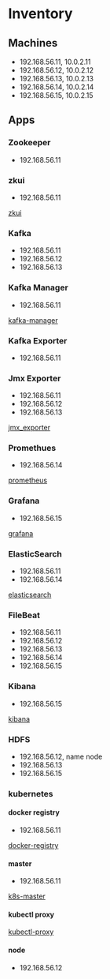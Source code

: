 # Inventory

## Machines

* 192.168.56.11, 10.0.2.11
* 192.168.56.12, 10.0.2.12
* 192.168.56.13, 10.0.2.13
* 192.168.56.14, 10.0.2.14
* 192.168.56.15, 10.0.2.15

## Apps

### Zookeeper

* 192.168.56.11

### zkui

* 192.168.56.11

[zkui](http://192.168.56.11:9090)

### Kafka

* 192.168.56.11
* 192.168.56.12
* 192.168.56.13

### Kafka Manager

* 192.168.56.11

[kafka-manager](http://192.168.56.11:9000/)

### Kafka Exporter

* 192.168.56.11

### Jmx Exporter

* 192.168.56.11
* 192.168.56.12
* 192.168.56.13

[jmx_exporter](http://192.168.56.11:9000/)

### Promethues

* 192.168.56.14

[prometheus](http://192.168.56.14:9090/graph)

### Grafana

* 192.168.56.15

[grafana](http://192.168.56.15:3000)

### ElasticSearch

* 192.168.56.11
* 192.168.56.14

[elasticsearch](http://192.168.56.14:9200/)

### FileBeat

* 192.168.56.11
* 192.168.56.12
* 192.168.56.13
* 192.168.56.14
* 192.168.56.15

### Kibana

* 192.168.56.15

[kibana](http://192.168.56.15:5601/)

### HDFS

* 192.168.56.12, name node
* 192.168.56.13
* 192.168.56.15

### kubernetes

#### docker registry

* 192.168.56.11

[docker-registry](http://192.168.56.11:15000/)

#### master

* 192.168.56.11

[k8s-master](https://10.0.2.11:6443)

#### kubectl proxy

[kubectl-proxy](http://192.168.56.11:8001/)

#### node

* 192.168.56.12
